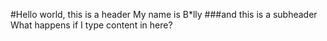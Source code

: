 #Hello world, this is a header
My name is B*lly
###and this is a subheader
What happens if I type content in here?

